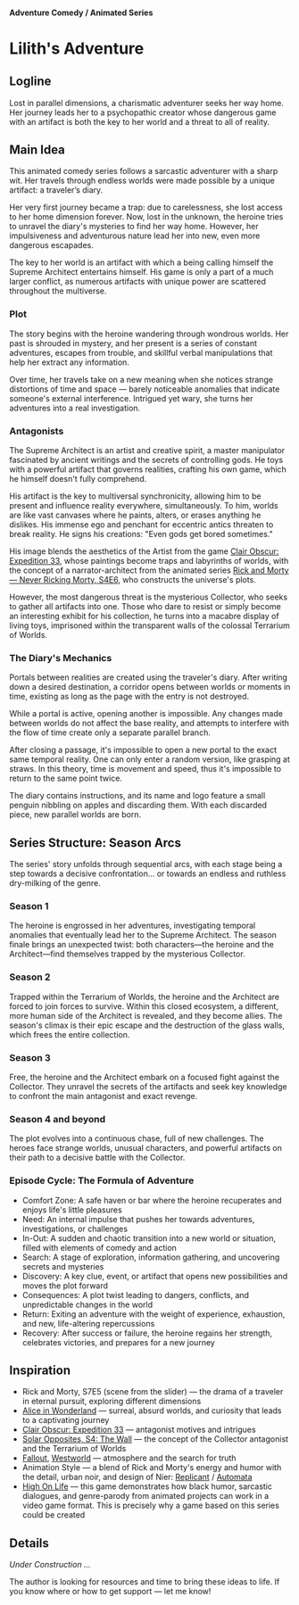 #### Adventure Comedy / Animated Series

# Lilith's Adventure

## Logline

Lost in parallel dimensions, a charismatic adventurer seeks her way home. Her journey leads her to a psychopathic creator whose dangerous game with an artifact is both the key to her world and a threat to all of reality.

## Main Idea

This animated comedy series follows a sarcastic adventurer with a sharp wit. Her travels through endless worlds were made possible by a unique artifact: a traveler’s diary.

Her very first journey became a trap: due to carelessness, she lost access to her home dimension forever. Now, lost in the unknown, the heroine tries to unravel the diary's mysteries to find her way home. However, her impulsiveness and adventurous nature lead her into new, even more dangerous escapades.

The key to her world is an artifact with which a being calling himself the Supreme Architect entertains himself. His game is only a part of a much larger conflict, as numerous artifacts with unique power are scattered throughout the multiverse.

### Plot

The story begins with the heroine wandering through wondrous worlds. Her past is shrouded in mystery, and her present is a series of constant adventures, escapes from trouble, and skillful verbal manipulations that help her extract any information.

Over time, her travels take on a new meaning when she notices strange distortions of time and space — barely noticeable anomalies that indicate someone's external interference. Intrigued yet wary, she turns her adventures into a real investigation.

### Antagonists

The Supreme Architect is an artist and creative spirit, a master manipulator fascinated by ancient writings and the secrets of controlling gods. He toys with a powerful artifact that governs realities, crafting his own game, which he himself doesn't fully comprehend.

His artifact is the key to multiversal synchronicity, allowing him to be present and influence reality everywhere, simultaneously. To him, worlds are like vast canvases where he paints, alters, or erases anything he dislikes. His immense ego and penchant for eccentric antics threaten to break reality. He signs his creations: "Even gods get bored sometimes."

His image blends the aesthetics of the Artist from the game [Clair Obscur: Expedition 33](https://store.steampowered.com/app/1903340/Clair_Obscur_Expedition_33/), whose paintings become traps and labyrinths of worlds, with the concept of a narrator-architect from the animated series [Rick and Morty — Never Ricking Morty, S4E6](https://www.imdb.com/title/tt10655686/), who constructs the universe's plots.

However, the most dangerous threat is the mysterious Collector, who seeks to gather all artifacts into one. Those who dare to resist or simply become an interesting exhibit for his collection, he turns into a macabre display of living toys, imprisoned within the transparent walls of the colossal Terrarium of Worlds.

### The Diary's Mechanics

Portals between realities are created using the traveler's diary. After writing down a desired destination, a corridor opens between worlds or moments in time, existing as long as the page with the entry is not destroyed.

While a portal is active, opening another is impossible. Any changes made between worlds do not affect the base reality, and attempts to interfere with the flow of time create only a separate parallel branch.

After closing a passage, it's impossible to open a new portal to the exact same temporal reality. One can only enter a random version, like grasping at straws. In this theory, time is movement and speed, thus it's impossible to return to the same point twice.

The diary contains instructions, and its name and logo feature a small penguin nibbling on apples and discarding them. With each discarded piece, new parallel worlds are born.

## Series Structure: Season Arcs

The series' story unfolds through sequential arcs, with each stage being a step towards a decisive confrontation… or towards an endless and ruthless dry-milking of the genre.

### Season 1

The heroine is engrossed in her adventures, investigating temporal anomalies that eventually lead her to the Supreme Architect. The season finale brings an unexpected twist: both characters—the heroine and the Architect—find themselves trapped by the mysterious Collector.

### Season 2

Trapped within the Terrarium of Worlds, the heroine and the Architect are forced to join forces to survive. Within this closed ecosystem, a different, more human side of the Architect is revealed, and they become allies. The season's climax is their epic escape and the destruction of the glass walls, which frees the entire collection.

### Season 3

Free, the heroine and the Architect embark on a focused fight against the Collector. They unravel the secrets of the artifacts and seek key knowledge to confront the main antagonist and exact revenge.

### Season 4 and beyond

The plot evolves into a continuous chase, full of new challenges. The heroes face strange worlds, unusual characters, and powerful artifacts on their path to a decisive battle with the Collector.

### Episode Cycle: The Formula of Adventure

- Comfort Zone: A safe haven or bar where the heroine recuperates and enjoys life's little pleasures
- Need: An internal impulse that pushes her towards adventures, investigations, or challenges
- In-Out: A sudden and chaotic transition into a new world or situation, filled with elements of comedy and action
- Search: A stage of exploration, information gathering, and uncovering secrets and mysteries
- Discovery: A key clue, event, or artifact that opens new possibilities and moves the plot forward
- Consequences: A plot twist leading to dangers, conflicts, and unpredictable changes in the world
- Return: Exiting an adventure with the weight of experience, exhaustion, and new, life-altering repercussions
- Recovery: After success or failure, the heroine regains her strength, celebrates victories, and prepares for a new journey

## Inspiration

- Rick and Morty, S7E5 (scene from the slider) — the drama of a traveler in eternal pursuit, exploring different dimensions
- [Alice in Wonderland](https://www.imdb.com/title/tt1014759/) — surreal, absurd worlds, and curiosity that leads to a captivating journey
- [Clair Obscur: Expedition 33](https://store.steampowered.com/app/1903340/Clair_Obscur_Expedition_33/) — antagonist motives and intrigues
- [Solar Opposites, S4: The Wall](https://www.youtube.com/watch?v=K0a85gwgQ8A) — the concept of the Collector antagonist and the Terrarium of Worlds
- [Fallout](https://www.imdb.com/title/tt12637874/), [Westworld](https://www.imdb.com/title/tt0475784/) — atmosphere and the search for truth
- Animation Style — a blend of Rick and Morty's energy and humor with the detail, urban noir, and design of Nier: [Replicant](https://store.steampowered.com/app/1113560/NieR_Replicant_ver122474487139/) / [Automata](https://store.steampowered.com/app/524220/NieRAutomata/)
- [High On Life](https://store.steampowered.com/app/1583230/High_On_Life/) — this game demonstrates how black humor, sarcastic dialogues, and genre-parody from animated projects can work in a video game format. This is precisely why a game based on this series could be created

## Details

*Under Construction …*

The author is looking for resources and time to bring these ideas to life. If you know where or how to get support — let me know!